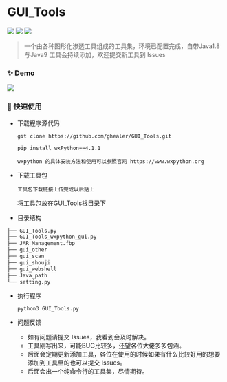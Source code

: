 # GUI_Tools

![](https://img.shields.io/github/stars/ghealer/GUI_Tools) ![](https://img.shields.io/github/forks/ghealer/GUI_Tools)  ![](https://img.shields.io/github/issues/ghealer/GUI_Tools)
> 一个由各种图形化渗透工具组成的工具集，环境已配置完成，自带Java1.8与Java9
工具会持续添加，欢迎提交新工具到 Issues

### ✨ Demo
![](https://raw.githubusercontent.com/ghealer/GUI_Tools/main/img/demo.png)

### 🚀 快速使用
- 下载程序源代码

  `git clone https://github.com/ghealer/GUI_Tools.git`
  
  `pip install wxPython==4.1.1`
  
  `wxpython 的具体安装方法和使用可以参照官网 https://www.wxpython.org`

- 下载工具包

  `工具包下载链接上传完成以后贴上`
  
  将工具包放在GUI_Tools根目录下

- 目录结构
```markdown
├── GUI_Tools.py
├── GUI_Tools_wxpython_gui.py
├── JAR_Management.fbp
├── gui_other
├── gui_scan
├── gui_shouji
├── gui_webshell
├── Java_path
└── setting.py
```

- 执行程序

	`python3 GUI_Tools.py`

- 问题反馈

	- 	如有问题请提交 Issues，我看到会及时解决。
	- 	工具刚写出来，可能BUG比较多，还望各位大佬多多包涵。
	- 	后面会定期更新添加工具，各位在使用的时候如果有什么比较好用的想要添加到工具里的也可以提交 Issues。
	- 	后面会出一个纯命令行的工具集，尽情期待。
